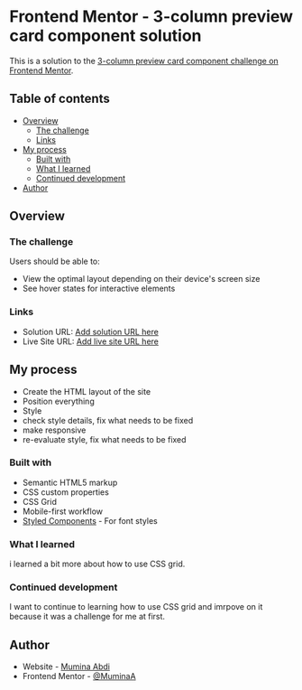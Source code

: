 # Frontend Mentor - 3-column preview card component solution

This is a solution to the [3-column preview card component challenge on Frontend Mentor](https://www.frontendmentor.io/challenges/3column-preview-card-component-pH92eAR2-).

## Table of contents

- [Overview](#overview)
  - [The challenge](#the-challenge)
  - [Links](#links)
- [My process](#my-process)
  - [Built with](#built-with)
  - [What I learned](#what-i-learned)
  - [Continued development](#continued-development)
- [Author](#author)

## Overview

### The challenge

Users should be able to:

- View the optimal layout depending on their device's screen size
- See hover states for interactive elements

### Links

- Solution URL: [Add solution URL here](https://your-solution-url.com)
- Live Site URL: [Add live site URL here](https://your-live-site-url.com)

## My process

- Create the HTML layout of the site
- Position everything
- Style
- check style details, fix what needs to be fixed
- make responsive
- re-evaluate style, fix what needs to be fixed

### Built with

- Semantic HTML5 markup
- CSS custom properties
- CSS Grid
- Mobile-first workflow
- [Styled Components](https://fonts.google.com) - For font styles

### What I learned

i learned a bit more about how to use CSS grid.

### Continued development

I want to continue to learning how to use CSS grid and imrpove on it because it was a challenge for me at first.

## Author

- Website - [Mumina Abdi](https://muminaabdi13.wixsite.com/mumina-abdi-s-portfo)
- Frontend Mentor - [@MuminaA](https://www.frontendmentor.io/profile/MuminaA)